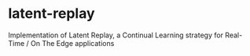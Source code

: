 # latent-replay
Implementation of Latent Replay, a Continual Learning strategy for Real-Time / On The Edge applications
